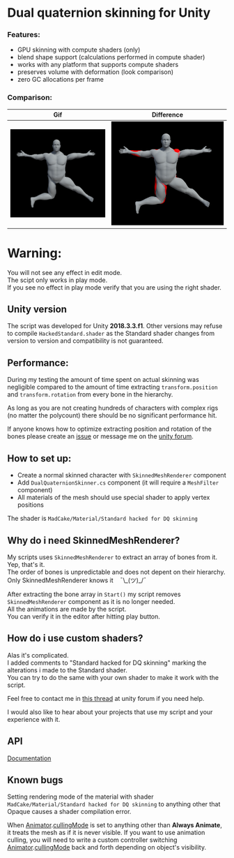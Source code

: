 # Dual quaternion skinning for Unity

### Features:
* GPU skinning with compute shaders (only)
* blend shape support (calculations performed in compute shader)
* works with any platform that supports compute shaders
* preserves volume with deformation (look comparison)
* zero GC allocations per frame

### Comparison:

|Gif|Difference|
|----|----|
|<img src="Screenshots/before-after.gif">|<img src="Screenshots/diff.png">|

# Warning:
You will not see any effect in edit mode.<br>
The scipt only works in play mode.<br>
If you see no effect in play mode verify that you are using the right shader.

## Unity version
The script was developed for Unity **2018.3.3.f1**. Other versions may refuse to compile `HackedStandard.shader` as the Standard shader changes from version to version and compatibility is not guaranteed.

## Performance:

During my testing the amount of time spent on actual skinning was negligible compared to the amount of time extracting `transform.position` and `transform.rotation` from every bone in the hierarchy.

As long as you are not creating hundreds of characters with complex rigs (no matter the polycount) there should be no significant performance hit.

If anyone knows how to optimize extracting position and rotation of the bones please create an [issue](https://github.com/ConstantineRudenko/DQ-skinning-for-Unity/issues) or message me on the [unity forum](https://forum.unity.com/threads/dual-quaternion-skinning-for-unity.501245/).

## How to set up:

* Create a normal skinned character with `SkinnedMeshRenderer` component
* Add `DualQuaternionSkinner.cs` component (it will require a `MeshFilter` component)
* All materials of the mesh should use special shader to apply vertex positions

The shader is `MadCake/Material/Standard hacked for DQ skinning`

## Why do i need SkinnedMeshRenderer?

My scripts uses `SkinnedMeshRenderer` to extract an array of bones from it. Yep, that's it.<br>
The order of bones is unpredictable and does not depent on their hierarchy.<br>
Only SkinnedMeshRenderer knows it &nbsp;&nbsp; ¯\\\_(ツ)\_/¯

After extracting the bone array in `Start()` my script removes `SkinnedMeshRenderer` component as it is no longer needed.<br>
All the animations are made by the script.<br>
You can verify it in the editor after hitting play button.

## How do i use custom shaders?

Alas it's complicated.<br>
I added comments to "Standard hacked for DQ skinning" marking the alterations i made to the Standard shader.<br>
You can try to do the same with your own shader to make it work with the script.

Feel free to contact me in [this thread](https://forum.unity.com/threads/dual-quaternion-skinning-for-unity.501245/) at unity forum if you need help.

I would also like to hear about your projects that use my script and your experience with it.

## API

[Documentation](https://constantinerudenko.github.io/Docs/DQ-skinning-for-Unity/annotated.html)

## Known bugs

Setting rendering mode of the material with shader `MadCake/Material/Standard hacked for DQ skinning` to anything other that Opaque causes a shader compilation error.

When [Animator](https://docs.unity3d.com/ScriptReference/Animator.html).[cullingMode](https://docs.unity3d.com/ScriptReference/Animator-cullingMode.html) is set to anything other than **Always Animate**, it treats the mesh as if it is never visible. If you want to use animation culling, you will need to write a custom controller switching [Animator](https://docs.unity3d.com/ScriptReference/Animator.html).[cullingMode](https://docs.unity3d.com/ScriptReference/Animator-cullingMode.html) back and forth depending on object's visibility.
